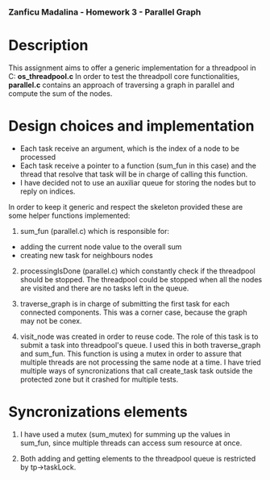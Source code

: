 ### Zanficu Madalina - Homework 3 - Parallel Graph

# Description
This assignment aims to offer a generic implementation for a threadpool in C: 
**os_threadpool.c**
In order to test the threadpoll core functionalities, **parallel.c** contains 
an approach of traversing a graph in parallel and compute the sum of the nodes.

# Design choices and implementation
* Each task receive an argument, which is the index of a node to be processed
* Each task receive a pointer to a function (sum_fun in this case) and the
thread that resolve that task will be in charge of calling this function.
* I have decided not to use an auxiliar queue for storing the nodes but
to reply on indices.

In order to keep it generic and respect the skeleton provided these
are some helper functions implemented:

1. sum_fun (parallel.c) which is responsible for: 
- adding the current node value to the overall sum
- creating new task for neighbours nodes

2. processingIsDone (parallel.c) which constantly check if the threadpool 
should be stopped. The threadpool could be stopped when all the nodes are visited
and there are no tasks left in the queue.

3. traverse_graph is in charge of submitting the first task for each 
connected components. This was a corner case, because the graph may not be conex.

4. visit_node was created in order to reuse code.
The role of this task is to submit a task into threadpool's queue.
I used this in both traverse_graph and sum_fun. 
This function is using a mutex in order to assure that multiple threads are 
not processing the same node at a time. I have tried multiple ways of syncronizations
that call create_task task outside the protected zone but it crashed for multiple tests.

# Syncronizations elements
1. I have used a mutex (sum_mutex) for summing up the values in sum_fun,
since multiple threads can access sum resource at once.

2. Both adding and getting elements to the threadpool queue is restricted
by tp->taskLock. 




